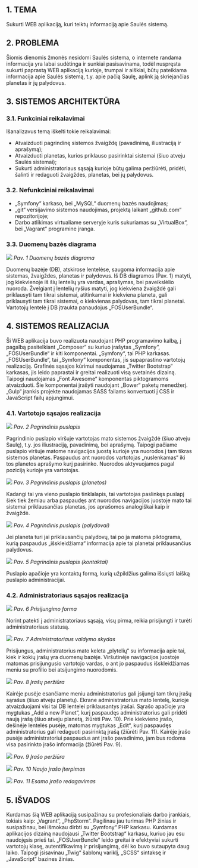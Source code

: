 ## 1.	TEMA
Sukurti WEB aplikaciją, kuri teiktų informaciją apie Saulės sistemą.
## 2.	PROBLEMA
Šiomis dienomis žmonės nesidomi Saulės sistema, o internete randama informacija yra labai sudėtinga ir sunkiai pasisavinama, todėl nuspręsta sukurti paprastą WEB aplikaciją kurioje, trumpai ir aiškiai, būtų pateikiama informacija apie Saulės sistemą, t.y. apie pačią Saulę, aplink ją skriejančias planetas ir jų palydovus.
## 3.	SISTEMOS ARCHITEKTŪRA
### 3.1.	Funkciniai reikalavimai
Išanalizavus temą iškelti tokie reikalavimai:
- Atvaizduoti pagrindinę sistemos žvaigždę (pavadinimą, iliustraciją ir aprašymą);
- Atvaizduoti planetas, kurios priklauso pasirinktai sistemai (šiuo atveju Saulės sistemai);
- Sukurti administratoriaus sąsają kurioje būtų galima peržiūrėti, pridėti, šalinti ir redaguoti žvaigždes, planetas, bei jų palydovus.

### 3.2.	Nefunkciniai reikalavimai
- „Symfony“ karkaso, bei „MySQL“ duomenų bazės naudojimas;
- „git“ versijavimo sistemos naudojimas, projektą laikant „github.com“ repozitorijoje;
- Darbo atlikimas virtualiame serveryje kuris sukuriamas su „VirtualBox“, bei „Vagrant“ programine įranga.

### 3.3.	Duomenų bazės diagrama

![](/screenshots/db.png)
_Pav. 1 Duomenų bazės diagrama_

Duomenų bazėje (DB), atskirose lentelėse, saugoma informacija apie sistemas, žvaigždes, planetas ir palydovus. Iš DB diagramos (Pav. 1) matyti, jog kiekvienoje iš šių lentelių yra vardas, aprašymas, bei paveikslėlio nuoroda. Žvelgiant į lentelių ryšius matyti, jog kiekviena žvaigždė gali priklausyti tam tikrai sistemai, atitinkamai ir kiekviena planeta, gali priklausyti tam tikrai sistemai, o kiekvienas palydovas, tam tikrai planetai. Vartotojų lentelė į DB įtraukta panaudojus „FOSUserBundle“.
## 4.	SISTEMOS REALIZACIJA
Ši WEB aplikacija buvo realizuota naudojant PHP programavimo kalbą, į pagalbą pasitelkiant „Composer“ su kuriuo įrašytas „Symfony“, „FOSUserBundle“ ir kiti komponentai. „Symfony“, tai PHP karkasas. „FOSUserBundle“, tai „Symfony“ komponentas, jis supaprastino vartotojų realizaciją. Grafinės sąsajos kūrimui naudojamas „Twitter Bootstrap“ karkasas, jis leido paprastai ir greitai realizuoti visą svetainės dizainą. Taipogi naudojamas „Font Awesome“ komponentas piktogramoms atvaizduoti. Šie komponentai įrašyti naudojant „Bower“ paketų menedžerį. „Gulp“ įrankis projekte naudojamas SASS failams konvertuoti į CSS ir JavaScript failų apjungimui.
### 4.1.	Vartotojo sąsajos realizacija

![](/screenshots/1.png)
_Pav. 2 Pagrindinis puslapis_

Pagrindinio puslapio viršuje vartotojas mato sistemos žvaigždė (šiuo atveju Saulę), t.y. jos iliustraciją, pavadinimą, bei aprašymą. Taipogi pačiame puslapio viršuje matome navigacijos juostą kurioje yra nuorodos į tam tikras sistemos planetas. Paspaudus ant nuorodos vartotojas „nuslenkamas“ iki tos planetos aprašymo kurį pasirinko. Nuorodos aktyvuojamos pagal poziciją kurioje yra vartotojas.
 
![](/screenshots/2.png)
_Pav. 3 Pagrindinis puslapis (planetos)_

Kadangi tai yra vieno puslapio tinklalapis, tai vartotojas paslinkęs puslapį šiek tiek žemiau arba paspaudęs ant nuorodos navigacijos juostoje mato tai sistemai priklausančias planetas, jos aprašomos analogiškai kaip ir žvaigždė.

![](/screenshots/3.png)
_Pav. 4 Pagrindinis puslapis (palydovai)_

Jei planeta turi jai priklausančių palydovų, tai po ja matoma piktograma, kurią paspaudus „išskleidžiama“ informacija apie tai planetai priklausančius palydovus.

![](/screenshots/4.png)
_Pav. 5 Pagrindinis puslapis (kontaktai)_

Puslapio apačioje yra kontaktų formą, kurią užpildžius galima išsiųsti laišką puslapio administracijai.
### 4.2.	Administratoriaus sąsajos realizacija
 
![](/screenshots/5.png)
_Pav. 6 Prisijungimo forma_

Norint patekti į administratoriaus sąsają, visų pirma, reikia prisijungti ir turėti 
administratoriaus statusą.

![](/screenshots/6.png)
_Pav. 7 Administratoriaus valdymo skydas_

Prisijungus, administratorius mato keleta „plytelių“ su informacija apie tai, kiek ir kokių įrašų yra duomenų bazėje. Viršutinėje navigacijos juostoje matomas prisijungusio vartotojo vardas, o ant jo paspaudus išskleidžiamas meniu su profilio bei atsijungimo nuorodomis.

![](/screenshots/7.png)
_Pav. 8 Įrašų peržiūra_

Kairėje pusėje esančiame meniu administratorius gali įsijungi tam tikrų įrašų sąrašus (šiuo atveju planetų). Ekrane administratorius mato lentelę, kurioje atvaizduojami visi tai DB lentelei priklausantys įrašai. Sąrašo apačioje yra mygtukas „Add a new Planet“, kurį paspaudęs administratorius gali pridėti naują įrašą (šiuo atveju planetą, žiūrėti Pav. 10). Prie kiekvieno įrašo, dešinėje lentelės pusėje, matomas mygtukas „Edit“, kurį paspaudęs administratorius gali redaguoti pasirinktą įrašą (žiūrėti Pav. 11). Kairėje įrašo pusėje administratoriui paspaudus ant įrašo pavadinimo, jam bus rodoma visa pasirinkto įrašo informacija (žiūrėti Pav. 9).
 
![](/screenshots/8.png)
_Pav. 9 Įrašo peržiūra_

![](/screenshots/9.png)
_Pav. 10 Naujo įrašo įterpimas_

![](/screenshots/10.png)
_Pav. 11 Esamo įrašo redagavimas_

## 5.	IŠVADOS
Kurdamas šią WEB aplikaciją susipažinau su profesionaliais darbo įrankiais, tokiais kaip: „Vagrant“, „PhpStorm“. Pagilinau jau turimas PHP žinias ir susipažinau, bei išmokau dirbti su „Symfony“ PHP karkasu. Kurdamas aplikacijos dizainą naudojausi „Twitter Bootstrap“ karkasu, kuriuo jau esu naudojęsis prieš tai. „FOSUserBundle“ leido greitai ir efektyviai sukurti vartotojų klasę, autentifikavimą ir prisijungimą, dėl ko buvo sutaupyta daug laiko. Taipogi įsisavinau „Twig“ šablonų variklį, „SCSS“ sintaksę ir „JavaScript“ bazines žinias.

